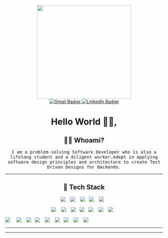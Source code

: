 <div id="header" align="center">
  <img
    src="https://camo.githubusercontent.com/5ddf73ad3a205111cf8c686f687fc216c2946a75005718c8da5b837ad9de78c9/68747470733a2f2f7468756d62732e6766796361742e636f6d2f4576696c4e657874446576696c666973682d736d616c6c2e676966"
    width="300" height="300" />
</div>


<div id="badges" align="center">

  <a href="mailto:sanusiabubakr343@gmail.com">
    <img src="https://img.shields.io/badge/Gmail-D14836?style=for-the-badge&logo=gmail&logoColor=white"
      alt="Gmail Badge" />
  </a>

  <a href="https://www.linkedin.com/in/sanusi-abubakr-80495b176/">
    <img src="https://img.shields.io/badge/LinkedIn-blue?style=for-the-badge&logo=linkedin&logoColor=white"
      alt="LinkedIn Badge" />
  </a>

  <br>

  <h1>
    Hello World 👋🏽,
  </h1>
</div>

<h2 align="center"> 👨‍💻 Whoami?</h2>
<p align="center">
  <samp> I am a problem-solving Software Developer who is also a lifelong student and a diligent worker.Adept in
    applying software design principles and architecture to create Test Driven Designs for Backends.
  </samp>
</p>

<hr>

<h2 align="center"> 🔭 Tech Stack </h2>
<p align="center">
  <img
    src="https://img.shields.io/badge/PostgreSQL-316192?style=for-the-badge&logo=postgresql&logoColor=white" />&nbsp;&nbsp;&nbsp;
  <img
    src="https://img.shields.io/badge/MySQL-00000F?style=for-the-badge&logo=mysql&logoColor=white" />&nbsp;&nbsp;&nbsp;
  <img src="https://img.shields.io/badge/Python-14354C?style=for-the-badge&logo=python&logoColor=white" />&nbsp;&nbsp;
  <img
    src="https://img.shields.io/badge/docker-%230db7ed.svg?style=for-the-badge&logo=docker&logoColor=white" />&nbsp;&nbsp;&nbsp;
  <img
    src="https://img.shields.io/badge/MongoDB-%234ea94b.svg?style=for-the-badge&logo=mongodb&logoColor=white" />&nbsp;&nbsp;&nbsp;

</p>
<p align="center">
  <img
    src="https://img.shields.io/badge/node.js-6DA55F?style=for-the-badge&logo=node.js&logoColor=white" />&nbsp;&nbsp;&nbsp;
  <img
    src="https://img.shields.io/badge/java-%23ED8B00.svg?style=for-the-badge&logo=java&logoColor=white" />&nbsp;&nbsp;&nbsp;
  <img
    src="https://img.shields.io/badge/Firebase-039BE5?style=for-the-badge&logo=Firebase&logoColor=white" />&nbsp;&nbsp;
  <img
    src="https://img.shields.io/badge/express.js-%23404d59.svg?style=for-the-badge&logo=express&logoColor=%2361DAFB" />&nbsp;&nbsp;
  <img
    src="https://img.shields.io/badge/javascript-%23323330.svg?style=for-the-badge&logo=javascript&logoColor=%23F7DF1E" />&nbsp;&nbsp;&nbsp;
  <img
    src="https://img.shields.io/badge/html5-%23E34F26.svg?style=for-the-badge&logo=html5&logoColor=white" />&nbsp;&nbsp;&nbsp;
  <img
    src="https://img.shields.io/badge/DJANGO-REST-ff1709?style=for-the-badge&logo=django&logoColor=white&color=ff1709&labelColor=gray" />&nbsp;&nbsp;&nbsp;

</p>
<p align="center">

  <img
    src="https://img.shields.io/badge/-Arduino-00979D?style=for-the-badge&logo=Arduino&logoColor=white" />&nbsp;&nbsp;&nbsp;&nbsp;
  <img
    src="https://img.shields.io/badge/css3-%231572B6.svg?style=for-the-badge&logo=css3&logoColor=white" />&nbsp;&nbsp;&nbsp;
  <img
    src="https://img.shields.io/badge/Insomnia-black?style=for-the-badge&logo=insomnia&logoColor=5849BE" />&nbsp;&nbsp;
  <img
    src="https://img.shields.io/badge/AWS-%23FF9900.svg?style=for-the-badge&logo=amazon-aws&logoColor=white" />&nbsp;&nbsp;&nbsp;
  <img
    src="https://img.shields.io/badge/css3-%231572B6.svg?style=for-the-badge&logo=css3&logoColor=white" />&nbsp;&nbsp;&nbsp;
  <img
    src="https://img.shields.io/badge/Insomnia-black?style=for-the-badge&logo=insomnia&logoColor=5849BE" />&nbsp;&nbsp;
  <img
    src="https://img.shields.io/badge/AWS-%23FF9900.svg?style=for-the-badge&logo=amazon-aws&logoColor=white" />&nbsp;&nbsp;&nbsp;
  <img
    src="https://img.shields.io/badge/css3-%231572B6.svg?style=for-the-badge&logo=css3&logoColor=white" />&nbsp;&nbsp;&nbsp;
  <img
    src="https://img.shields.io/badge/Insomnia-black?style=for-the-badge&logo=insomnia&logoColor=5849BE" />&nbsp;&nbsp;

</p>
<hr>


<hr>
